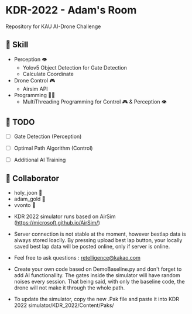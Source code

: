 # KDR-2022 - Adam's Room
Repository for KAU AI-Drone Challenge

## 📝 Skill
* Perception 👁
  * Yolov5 Object Detection for Gate Detection
  * Calculate Coordinate
* Drone Control 🎮
  * Airsim API
* Programming 👩‍💻
  * MultiThreading Programming for Control 🎮 & Perception 👁

## 📌 TODO
- [ ] Gate Detection  (Perception)
- [ ] Optimal Path Algorithm (Control)
- [ ] Additional AI Training


## 👤 Collaborator
* holy_joon 🦋
* adam_gold 🏅
* vvonto 🐣


- KDR 2022 simulator runs based on AirSim (https://microsoft.github.io/AirSim/)
- Server connection is not stable at the moment, however bestlap data is always stored loaclly. By pressing upload best lap button, your locally saved best lap data will be posted online, only if server is online.
- Feel free to ask questions : retelligence@kakao.com

- Create your own code based on DemoBaseline.py and don't forget to add AI functionallity. The gates inside the simulator will have random noises every session. That being said, with only the baseline code, the drone will not make it through the whole path.

- To update the simulator, copy the new .Pak file and paste it into KDR 2022 simulator/KDR_2022/Content/Paks/
